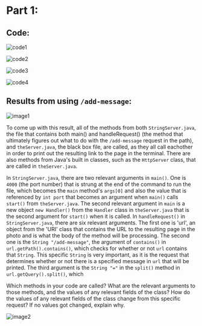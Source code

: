 # Part 1:
## Code:

![code1](https://user-images.githubusercontent.com/122498397/215352492-ebf3ec93-878b-4fb9-b039-fde7fcf3302e.jpg)

![code2](https://user-images.githubusercontent.com/122498397/215352594-d8fe2be7-2425-4ae5-9284-ff76c5a15de6.jpg)

![code3](https://user-images.githubusercontent.com/122498397/215352600-42485359-22dd-43b9-98ba-3142bb9cd379.jpg)

![code4](https://user-images.githubusercontent.com/122498397/215352604-3c9ad3e0-33db-40d4-ad22-315bb0d60a1c.jpg)

## Results from using `/add-message`:

![image1](https://user-images.githubusercontent.com/122498397/215352624-de3e78cb-3705-413b-a60a-0696d54dd5d0.jpg)

To come up with this result, all of the methods from both `StringServer.java`, the file that contains both main() and handleRequest() (the method that ultimately figures out what to do with the `/add-message` request in the path), and `theServer.java`, the black box file, are called, as they all call eachother in order to print out the resulting link to the page in the terminal. There are also methods from Java's built in classes, such as the `HttpServer` class, that are called in `theServer.java`. 

In `StringServer.java`, there are two relevant arguments in `main()`. One is `4000` (the port number) that is strung at the end of the command to run the file, which becomes the `main` method's `args[0]` and also the value that is referenced by `int port` that becomes an argument when `main()` calls `start()` from `theServer.java`. The second relevant argument in `main` is a new object `new Handler()` from the `Handler` class in `theServer.java` that is the second argument for `start()` when it is called. In `handleRequest()` in `StringServer.java`, there are six relevant arguments. The first one is 'url', an object from the 'URI' class that contains the URL to the resulting page in the photo and is what the body of the method will be processing. The second one is the `String "/add-message"`, the argument of `contains()` in `url.getPath().contains()`, which checks for whether or not `url` contains that `String`. This specific `String` is very important, as it is the request that determines whether or not there is a specified message in `url` that will be printed. The third argument is the `String "="` in the `split()` method in `url.getQuery().split()`, which

Which methods in your code are called?
What are the relevant arguments to those methods, and the values of any relevant fields of the class?
How do the values of any relevant fields of the class change from this specific request? If no values got changed, explain why.

![image2](https://user-images.githubusercontent.com/122498397/215352628-da07622d-18df-4b3c-8876-9bb3c8bef221.jpg)
